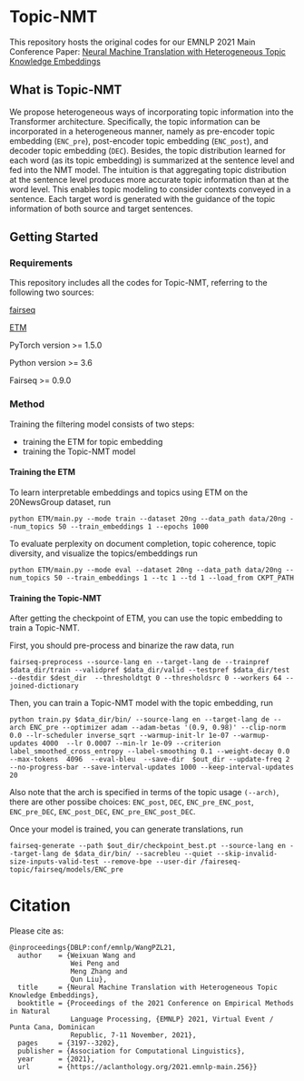 # Topic-NMT 
This repository hosts the original codes for our EMNLP 2021 Main Conference Paper: <a href="https://aclanthology.org/2021.emnlp-main.256/">Neural Machine Translation with Heterogeneous Topic Knowledge Embeddings</a>

## What is Topic-NMT 

We propose heterogeneous ways of incorporating topic information into the Transformer architecture. Specifically, the topic information can be incorporated in a heterogeneous manner, namely as pre-encoder topic embedding (`ENC_pre`), post-encoder topic embedding (`ENC_post`), and decoder topic embedding (`DEC`). Besides, the topic distribution learned for each word (as its topic embedding) is summarized at the sentence level and fed into the NMT model. The intuition is that aggregating topic distribution at the sentence level produces more accurate topic information than at the word level. This enables topic modeling to consider contexts conveyed in a sentence. Each target word is generated with the guidance of the topic information of both source and target sentences.

## Getting Started

### Requirements

This repository includes all the codes for Topic-NMT, referring to the following two sources:
<p><a href="https://github.com/pytorch/fairseq">fairseq</a></p>
<p><a href="https://github.com/adjidieng/ETM">ETM</a></p>

PyTorch version >= 1.5.0

Python version >= 3.6

Fairseq >= 0.9.0

### Method

Training the filtering model consists of two steps:
- training the ETM for topic embedding
- training the Topic-NMT model

#### Training the ETM 

To learn interpretable embeddings and topics using ETM on the 20NewsGroup dataset, run

```
python ETM/main.py --mode train --dataset 20ng --data_path data/20ng --num_topics 50 --train_embeddings 1 --epochs 1000
```
To evaluate perplexity on document completion, topic coherence, topic diversity, and visualize the topics/embeddings run

```
python ETM/main.py --mode eval --dataset 20ng --data_path data/20ng --num_topics 50 --train_embeddings 1 --tc 1 --td 1 --load_from CKPT_PATH
```
#### Training the Topic-NMT
After getting the checkpoint of ETM, you can use the topic embedding to train a Topic-NMT.

First, you should pre-process and binarize the raw data, run
```
fairseq-preprocess --source-lang en --target-lang de --trainpref $data_dir/train --validpref $data_dir/valid --testpref $data_dir/test --destdir $dest_dir  --thresholdtgt 0 --thresholdsrc 0 --workers 64 --joined-dictionary

```
Then, you can train a Topic-NMT model with the topic embedding, run
```
python train.py $data_dir/bin/ --source-lang en --target-lang de --arch ENC_pre --optimizer adam --adam-betas '(0.9, 0.98)' --clip-norm 0.0 --lr-scheduler inverse_sqrt --warmup-init-lr 1e-07 --warmup-updates 4000  --lr 0.0007 --min-lr 1e-09 --criterion label_smoothed_cross_entropy --label-smoothing 0.1 --weight-decay 0.0 --max-tokens  4096  --eval-bleu  --save-dir  $out_dir --update-freq 2 --no-progress-bar --save-interval-updates 1000 --keep-interval-updates 20 
```

Also note that the arch is specified in terms of the topic usage `(--arch)`, there are other possibe choices: `ENC_post`, `DEC`, `ENC_pre_ENC_post`, `ENC_pre_DEC`, `ENC_post_DEC`, `ENC_pre_ENC_post_DEC`.

Once your model is trained, you can generate translations, run

```
fairseq-generate --path $out_dir/checkpoint_best.pt --source-lang en --target-lang de $data_dir/bin/ --sacrebleu --quiet --skip-invalid-size-inputs-valid-test --remove-bpe --user-dir /faireseq-topic/fairseq/models/ENC_pre
```

# Citation
Please cite as:

```
@inproceedings{DBLP:conf/emnlp/WangPZL21,
  author    = {Weixuan Wang and
               Wei Peng and
               Meng Zhang and
               Qun Liu},
  title     = {Neural Machine Translation with Heterogeneous Topic Knowledge Embeddings},
  booktitle = {Proceedings of the 2021 Conference on Empirical Methods in Natural
               Language Processing, {EMNLP} 2021, Virtual Event / Punta Cana, Dominican
               Republic, 7-11 November, 2021},
  pages     = {3197--3202},
  publisher = {Association for Computational Linguistics},
  year      = {2021},
  url       = {https://aclanthology.org/2021.emnlp-main.256}}
```
